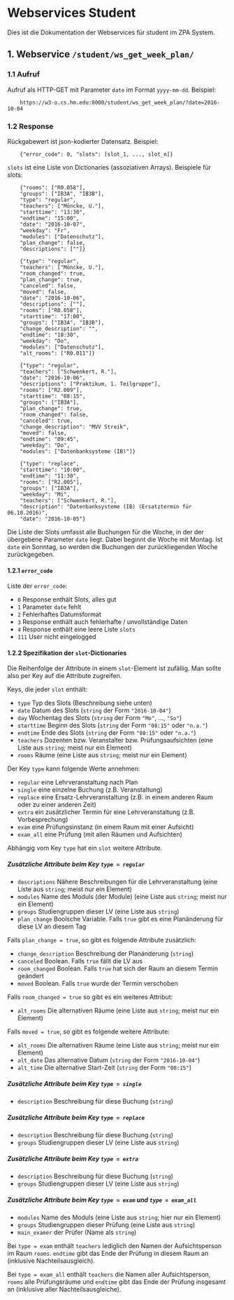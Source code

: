 # Webservices Student #
Dies ist die Dokumentation der Webservices für student im ZPA System.

## 1. Webservice `/student/ws_get_week_plan/` ##

### 1.1 Aufruf ###
Aufruf als HTTP-GET mit Parameter `date` im Format `yyyy-mm-dd`. Beispiel:

        https://w3-o.cs.hm.edu:8000/student/ws_get_week_plan/?date=2016-10-04

### 1.2 Response ###
Rückgabewert ist json-kodierter Datensatz. Beispiel:

        {"error_code": 0, "slots": [slot_1, ..., slot_n]}

`slots` ist eine Liste von Dictionaries (assoziativen Arrays). Beispiele für slots:

        {"rooms": ["R0.058"],
        "groups": ["IB3A", "IB3B"],
        "type": "regular",
        "teachers": ["Möncke, U."],
        "starttime": "13:30",
        "endtime": "15:00",
        "date": "2016-10-07",
        "weekday": "Fr",
        "modules": ["Datenschutz"],
        "plan_change": false,
        "descriptions": [""]}

        {"type": "regular",
        "teachers": ["Möncke, U."],
        "room_changed": true,
        "plan_change": true,
        "canceled": false,
        "moved": false,
        "date": "2016-10-06",
        "descriptions": [""],
        "rooms": ["R0.058"],
        "starttime": "17:00",
        "groups": ["IB3A", "IB3B"],
        "change_description": "",
        "endtime": "18:30",
        "weekday": "Do",
        "modules": ["Datenschutz"],
        "alt_rooms": ["R0.011"]}

        {"type": "regular",
        "teachers": ["Schwenkert, R."],
        "date": "2016-10-06",
        "descriptions": ["Praktikum, 1. Teilgruppe"],
        "rooms": ["R2.009"],
        "starttime": "08:15",
        "groups": ["IB3A"],
        "plan_change": true,
        "room_changed": false,
        "canceled": true,
        "change_description": "MVV Streik",
        "moved": false,
        "endtime": "09:45",
        "weekday": "Do",
        "modules": ["Datenbanksysteme (IB)"]}

        {"type": "replace",
        "starttime": "10:00",
        "endtime": "11:30",
        "rooms": ["R2.005"],
        "groups": ["IB3A"],
        "weekday": "Mi",
        "teachers": ["Schwenkert, R."],
        "description": "Datenbanksysteme (IB) (Ersatztermin für 06.10.2016)",
        "date": "2016-10-05"}

Die Liste der Slots umfasst alle Buchungen für die Woche, in der der übergebene Parameter `date` liegt.
Dabei beginnt die Woche mit Montag. Ist `date` ein Sonntag, so werden die Buchungen der zurückliegenden Woche
zurückgegeben.

#### 1.2.1 `error_code` ####

Liste der `error_code`:

- `0` Response enthält Slots, alles gut
- `1` Parameter `date` fehlt
- `2` Fehlerhaftes Datumsformat
- `3` Response enthält auch fehlerhafte / unvollständige Daten
- `4` Response enthält eine leere Liste `slots`
- `111` User nicht eingelogged

#### 1.2.2 Spezifikation der `slot`-Dictionaries ####

Die Reihenfolge der Attribute in einem `slot`-Element ist zufällig. Man sollte also per Key auf
die Attribute zugreifen.

Keys, die jeder `slot` enthält:

- `type` Typ des Slots (Beschreibung siehe unten)
- `date` Datum des Slots (`string` der Form `"2016-10-04"`)
- `day` Wochentag des Slots (`string` der Form `"Mo"`, ..., `"So"`)
- `starttime` Beginn des Slots (`string` der Form `"08:15"` oder `"n.a."`)
- `endtime` Ende des Slots (`string` der Form `"08:15"` oder `"n.a."`)
- `teachers` Dozenten bzw. Veranstalter bzw. Prüfungsaufsichten (eine Liste aus `string`; meist nur ein Element)
- `rooms` Räume (eine Liste aus `string`; meist nur ein Element)

Der Key `type` kann folgende Werte annehmen:

- `regular` eine Lehrveranstaltung nach Plan
- `single` eine einzelne Buchung (z.B. Veranstaltung)
- `replace` eine Ersatz-Lehrveranstaltung (z.B. in einem anderen Raum oder zu einer anderen Zeit)
- `extra` ein zusätzlicher Termin für eine Lehrveranstaltung (z.B. Vorbesprechung)
- `exam` eine Prüfungsinstanz (in einem Raum mit einer Aufsicht)
- `exam_all` eine Prüfung (mit allen Räumen und Aufsichten)

Abhängig vom Key `type` hat ein `slot` weitere Attribute.

##### Zusätzliche Attribute beim Key `type = regular` #####

- `descriptions` Nähere Beschreibungen für die Lehrveranstaltung (eine Liste aus `string`; meist nur ein Element)
- `modules` Name des Moduls (der Module) (eine Liste aus `string`; meist nur ein Element)
- `groups` Studiengruppen dieser LV (eine Liste aus `string`)
- `plan_change` Boolsche Variable. Falls `true` gibt es eine Planänderung für diese LV an diesem Tag

Falls `plan_change = true`, so gibt es folgende Attribute zusätzlich:

- `change_description` Beschreibung der Planänderung (`string`)
- `canceled` Boolean. Falls `true` fällt die LV aus
- `room_changed` Boolean. Falls `true` hat sich der Raum an diesem Termin geändert
- `moved` Boolean. Falls `true` wurde der Termin verschoben

Falls `room_changed = true` so gibt es ein weiteres Attribut:

- `alt_rooms` Die alternativen Räume (eine Liste aus `string`; meist nur ein Element)

Falls `moved = true`, so gibt es folgende weitere Attribute:

- `alt_rooms` Die alternativen Räume (eine Liste aus `string`; meist nur ein Element)
- `alt_date` Das alternative Datum (`string` der Form `"2016-10-04"`)
- `alt_time` Die alternative Start-Zeit (`string` der Form `"08:15"`)

##### Zusätzliche Attribute beim Key `type = single` #####

- `description` Beschreibung für diese Buchung (`string`)

##### Zusätzliche Attribute beim Key `type = replace` #####

- `description` Beschreibung für diese Buchung (`string`)
- `groups` Studiengruppen dieser LV (eine Liste aus `string`)

##### Zusätzliche Attribute beim Key `type = extra` #####

- `description` Beschreibung für diese Buchung (`string`)
- `groups` Studiengruppen dieser LV (eine Liste aus `string`)

##### Zusätzliche Attribute beim Key `type = exam` und `type = exam_all` #####

- `modules` Name des Moduls (eine Liste aus `string`; hier nur ein Element)
- `groups` Studiengruppen dieser Prüfung (eine Liste aus `string`)
- `main_examer` der Prüfer (Name als `string`)

Bei `type = exam` enthält `teachers` lediglich den Namen der Aufsichtsperson im Raum `rooms`.
`endtime` gibt das Ende der Prüfung in diesem Raum an (inklusive Nachteilsausgleich).

Bei `type = exam_all` enthält `teachers` die Namen aller Aufsichtsperson, `rooms` alle Prüfungsräume und `endtime` gibt das
Ende der Prüfung insgesamt an (inklusive aller Nachteilsausgleiche).



